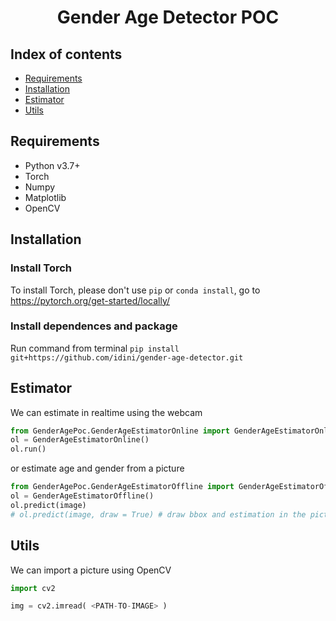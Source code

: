 <h1 align="center">Gender Age Detector POC</h1>

## Index of contents

- [Requirements](#Requirements)
- [Installation](#Installation)
- [Estimator](#Estimator)
- [Utils](#Utils)

## Requirements
- Python v3.7+
- Torch
- Numpy
- Matplotlib
- OpenCV

## Installation

### Install Torch
To install Torch, please don't use ```pip``` or ```conda install```, go to https://pytorch.org/get-started/locally/

### Install dependences and package

Run command from terminal
```pip install git+https://github.com/idini/gender-age-detector.git```

## Estimator

We can estimate in realtime using the webcam 

```python
from GenderAgePoc.GenderAgeEstimatorOnline import GenderAgeEstimatorOnline
ol = GenderAgeEstimatorOnline()
ol.run()
```

or estimate age and gender from a picture

```python
from GenderAgePoc.GenderAgeEstimatorOffline import GenderAgeEstimatorOffline
ol = GenderAgeEstimatorOffline()
ol.predict(image)
# ol.predict(image, draw = True) # draw bbox and estimation in the picture
```

## Utils

We can import a picture using OpenCV

```python
import cv2

img = cv2.imread( <PATH-TO-IMAGE> )
```
